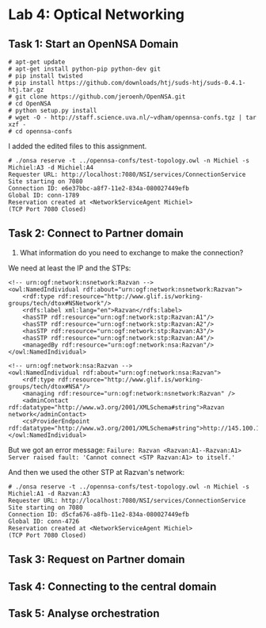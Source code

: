 Lab 4: Optical Networking
=========================

Task 1: Start an OpenNSA Domain
-------------------------------

    # apt-get update
    # apt-get install python-pip python-dev git
    # pip install twisted
    # pip install https://github.com/downloads/htj/suds-htj/suds-0.4.1-htj.tar.gz
    # git clone https://github.com/jeroenh/OpenNSA.git
    # cd OpenNSA
    # python setup.py install
    # wget -O - http://staff.science.uva.nl/~vdham/opennsa-confs.tgz | tar xzf - 
    # cd opennsa-confs

I added the edited files to this assignment.

    # ./onsa reserve -t ../opennsa-confs/test-topology.owl -n Michiel -s Michiel:A3 -d Michiel:A4
	Requester URL: http://localhost:7080/NSI/services/ConnectionService
	Site starting on 7080
	Connection ID: e6e37bbc-a8f7-11e2-834a-080027449efb
	Global ID: conn-1789
	Reservation created at <NetworkServiceAgent Michiel>
	(TCP Port 7080 Closed)

Task 2: Connect to Partner domain
---------------------------------

 1. What information do you need to exchange to make the connection?

We need at least the IP and the STPs:

    <!-- urn:ogf:network:nsnetwork:Razvan -->
    <owl:NamedIndividual rdf:about="urn:ogf:network:nsnetwork:Razvan">
        <rdf:type rdf:resource="http://www.glif.is/working-groups/tech/dtox#NSNetwork"/>
        <rdfs:label xml:lang="en">Razvan</rdfs:label>
        <hasSTP rdf:resource="urn:ogf:network:stp:Razvan:A1"/>
        <hasSTP rdf:resource="urn:ogf:network:stp:Razvan:A2"/>
        <hasSTP rdf:resource="urn:ogf:network:stp:Razvan:A3"/>
        <hasSTP rdf:resource="urn:ogf:network:stp:Razvan:A4"/>
        <managedBy rdf:resource="urn:ogf:network:nsa:Razvan"/>
    </owl:NamedIndividual>
    
    <!-- urn:ogf:network:nsa:Razvan -->
    <owl:NamedIndividual rdf:about="urn:ogf:network:nsa:Razvan">
        <rdf:type rdf:resource="http://www.glif.is/working-groups/tech/dtox#NSA"/>
        <managing rdf:resource="urn:ogf:network:nsnetwork:Razvan" />
        <adminContact rdf:datatype="http://www.w3.org/2001/XMLSchema#string">Razvan network</adminContact>
        <csProviderEndpoint rdf:datatype="http://www.w3.org/2001/XMLSchema#string">http://145.100.104.136:9080/NSI/services/ConnectionService</csProviderEndpoint>
    </owl:NamedIndividual>

But we got an error message: `Failure: Razvan <Razvan:A1--Razvan:A1> Server raised fault: 'Cannot connect <STP Razvan:A1> to itself.'`

And then we used the other STP at Razvan's network:

    # ./onsa reserve -t ../opennsa-confs/test-topology.owl -n Michiel -s Michiel:A1 -d Razvan:A3
	Requester URL: http://localhost:7080/NSI/services/ConnectionService
	Site starting on 7080
	Connection ID: d5cfa676-a8fb-11e2-834a-080027449efb
	Global ID: conn-4726
	Reservation created at <NetworkServiceAgent Michiel>
	(TCP Port 7080 Closed)

Task 3: Request on Partner domain
--------------------------------



Task 4: Connecting to the central domain
---------------------------------------

Task 5: Analyse orchestration
----------------------------
